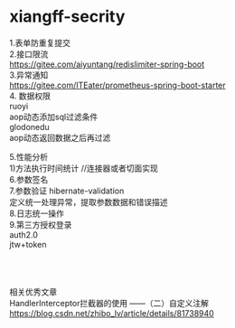 # xiangff-secrity
1.表单防重复提交</br>
2.接口限流</br>
  https://gitee.com/aiyuntang/redislimiter-spring-boot </br>
3.异常通知</br>
   https://gitee.com/ITEater/prometheus-spring-boot-starter</br>
4. 数据权限</br>
   ruoyi </br>
     aop动态添加sql过滤条件</br>
   glodonedu</br>
     aop动态返回数据之后再过滤</br>
     
5.性能分析 <br/>
   1)方法执行时间统计 //连接器或者切面实现<br/>
6.参数签名<br/>
7.参数验证 hibernate-validation <br/>
    定义统一处理异常，提取参数数据和错误描述 <br/>
8.日志统一操作 <br/>
9.第三方授权登录 <br/>auth2.0 <br/>jtw+token<br/>

<br/><br/><br/>
相关优秀文章<br/>
HandlerInterceptor拦截器的使用 ——（二）自定义注解 https://blog.csdn.net/zhibo_lv/article/details/81738940<br/>
   
  
 
